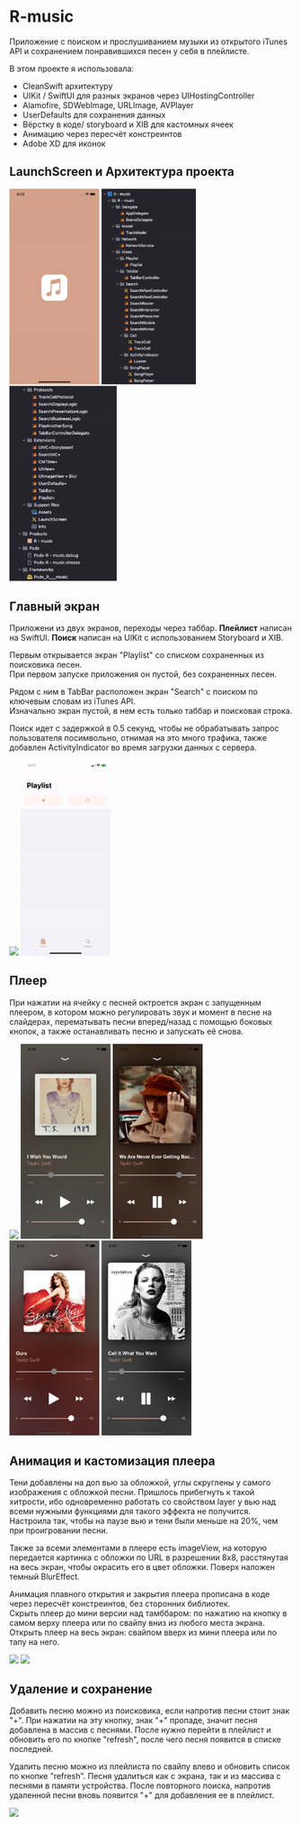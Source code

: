 # R-music

Приложение с поиском и прослушиванием музыки из открытого iTunes API и сохранением понравившихся песен у себя в плейлисте.

В этом проекте я использовала: 
* CleanSwift архитектуру
* UIKit / SwiftUI для разных экранов через UIHostingController
* Alamofire, SDWebImage, URLImage, AVPlayer
* UserDefaults для сохранения данных
* Вёрстку в коде/ storyboard и XIB для кастомных ячеек
* Анимацию через пересчёт констреинтов
* Adobe XD для иконок 

## LaunchScreen и Архитектура проекта

<img src="https://github.com/AnnaGola/R-music/blob/main/Screenshots/Simulator%20Screen%20Shot%20-%20iPhone%2011%20-%202022-08-02%20at%2020.29.51.png" width="160">  <img src="https://github.com/AnnaGola/R-music/blob/main/Screenshots/Снимок%20экрана%202022-08-02%20в%2020.17.56.png" width="168">  <img src="https://github.com/AnnaGola/R-music/blob/main/Screenshots/Снимок%20экрана%202022-08-02%20в%2020.18.27.png" width="191">

## Главный экран

Приложени из двух экранов, переходы через таббар.
**Плейлист** написан на SwiftUI.
**Поиск** написан на UIKit с использованием Storyboard и XIB. 


Первым открывается экран "Playlist" со списком сохраненных из поисковика песен.    
При первом запуске приложения он пустой, без сохраненных песен.   

Рядом с ним в TabBar расположен экран "Search" с поиском по ключевым словам из iTunes API.                    
Изначально экран пустой, в нем есть только таббар и поисковая строка.  

Поиск идет с задержкой в 0.5 секунд, чтобы не обрабатывать запрос пользователя посимвольно, отнимая на это много трафика, также добавлен ActivityIndicator во время загрузки данных с сервера.

<img src="https://github.com/AnnaGola/R-music/blob/main/Screenshots/searchBarSwift.gif" width="160">   <img src="https://github.com/AnnaGola/R-music/blob/main/Screenshots/PlaylistBarrefreshButtonTapped.gif" width="160"> 

## Плеер

При нажатии на ячейку с песней октроется экран с запущенным плеером, в котором можно регулировать звук и момент в песне на слайдерах, перематывать песни вперед/назад с помощью боковых кнопок, а также останавливать песню и запускать её снова.

<img src="https://github.com/AnnaGola/R-music/blob/main/Screenshots/PlaylistPlayPause.gif" width="160">  <img src="https://github.com/AnnaGola/R-music/blob/main/Screenshots/Simulator%20Screen%20Shot%20-%20iPhone%2011%20-%202022-08-03%20at%2016.30.49.png" width="160">   <img src="https://github.com/AnnaGola/R-music/blob/main/Screenshots/Simulator%20Screen%20Shot%20-%20iPhone%2011%20-%202022-08-03%20at%2016.29.54.png" width="160">   <img src="https://github.com/AnnaGola/R-music/blob/main/Screenshots/Simulator%20Screen%20Shot%20-%20iPhone%2011%20-%202022-08-03%20at%2016.29.30.png" width="160">  <img src="https://github.com/AnnaGola/R-music/blob/main/Screenshots/Simulator%20Screen%20Shot%20-%20iPhone%2011%20-%202022-08-03%20at%2016.29.42.png" width="160"> 
 
 ## Анимация и кастомизация плеера
 
Тени добавлены на доп вью за обложкой, углы скруглены у самого изображения с обложкой песни. Пришлось прибегнуть к такой хитрости, ибо одновременно работать со свойством layer у вью над всеми нужными функциями для такого эффекта не получится. 
Настроила так, чтобы на паузе вью и тени были меньше на 20%, чем при проигровании песни.

Также за всеми элементами в плеере есть imageView, на которую передается картинка с обложки по URL в разрешении 8х8, расстянутая на весь экран, чтобы окрасить его в цвет обложки. Поверх наложен темный BlurEffect.
 
Анимация плавного открытия и закрытия плеера прописана в коде через пересчёт констреинтов, без сторонних библиотек.          
Скрыть плеер до мини версии над тамббаром: по нажатию на кнопку в самом верху плеера или по свайпу вниз из любого места экрана.      
Открыть плеер на весь экран: свайпом вверх из мини плеера или по тапу на него.

<img src="https://github.com/AnnaGola/R-music/blob/main/Screenshots/SwipePlaylistSwift.gif" width="160">  <img src="https://github.com/AnnaGola/R-music/blob/main/Screenshots/TabGesturePlaylistSwift.gif" width="160"> 
 
## Удаление и сохранение

Добавить песню можно из поисковика, если напротив песни стоит знак "+". При нажатии на эту кнопку, знак "+" пропаде, значит песня добавлена в массив с песнями. После нужно перейти в плейлист и обновить его по кнопке "refresh", после чего песня появится в списке последней.

Удалить песню можно из плейлиста по свайпу влево и обновить список по кнопке "refresh". Песня удалиться как с экрана, так и из массива с песнями в памяти устройства. После повторного поиска, напротив удаленной песни вновь появится "+" для добавления ее в плейлист.

<img src="https://github.com/AnnaGola/R-music/blob/main/Screenshots/delete.gif" width="160">






